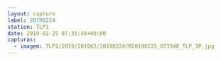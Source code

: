 ```yaml
---
layout: capture
label: 20190224
station: TLP1
date: 2019-02-25 07:35:48+00:00
capturas:
  - imagem: TLP1/2019/201902/20190224/M20190225_073548_TLP_1P.jpg
---
```

